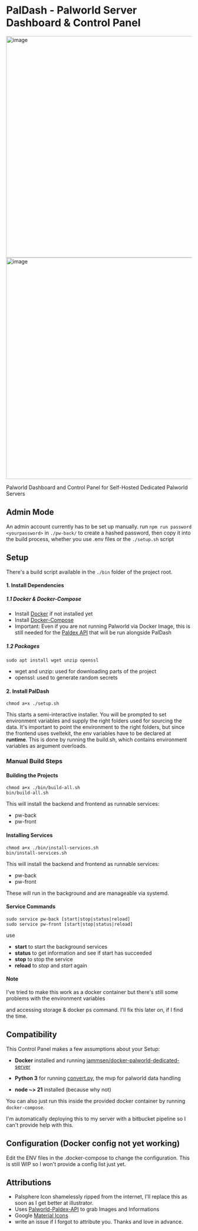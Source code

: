 # PalDash - Palworld Server Dashboard & Control Panel
<img width="600" alt="image" src="https://github.com/rbarisic-lme/pal-dash/assets/54026388/6acaa932-f551-4c55-8075-65807b4f1e44">
<img width="600" alt="image" src="https://github.com/rbarisic-lme/pal-dash/assets/54026388/840bebad-9b96-4706-ac19-02654f67355e">

Palworld Dashboard and Control Panel for Self-Hosted Dedicated Palworld Servers

## Admin Mode

An admin account currently has to be set up manually.
run `npm run password <yourpassword>` in `./pw-back/` to create a hashed password, then copy it into the build process, whether you use .env files or the `./setup.sh` script

## Setup

There's a build script available in the `./bin` folder of the project root.

#### 1. Install Dependencies

##### 1.1 Docker & Docker-Compose
- Install [Docker](https://docs.docker.com/engine/install/ubuntu/) if not installed  yet
- Install [Docker-Compose](https://docs.docker.com/compose/install/)
- Important: Even if you are not running Palworld via Docker Image, this is still needed for the [Paldex API](https://github.com/mlg404/palworld-paldex-api) that will be run alongside PalDash

##### 1.2 Packages
```
sudo apt install wget unzip openssl 
```

- wget and unzip: used for downloading parts of the project
- openssl: used to generate random secrets

#### 2. Install PalDash
```
chmod a+x ./setup.sh
```

This starts a semi-interactive installer.
You will be prompted to set environment variables and supply the right folders used for sourcing the data.
It's important to point the environment to the right folders, but since the frontend uses sveltekit, the env variables have to be declared at __runtime__. This is done by running the build.sh, which contains environment variables as argument overloads.

### Manual Build Steps

#### Building the Projects
```
chmod a+x ./bin/build-all.sh
bin/build-all.sh
```
This will install the backend and frontend as runnable services:
- pw-back
- pw-front

#### Installing Services
```
chmod a+x ./bin/install-services.sh
bin/install-services.sh
```
This will install the backend and frontend as runnable services:
- pw-back
- pw-front

These will run in the background and are manageable via systemd.

#### Service Commands
```
sudo service pw-back [start|stop|status|reload]
sudo service pw-front [start|stop|status|reload]
```
use
- __start__ to start the background services
-  __status__ to get information and see if start has succeeded
-  __stop__ to stop the service
- __reload__ to _stop_ and _start_ again
#### Note

I've tried to make this work as a docker container but there's still some problems with the environment variables

and accessing storage & docker ps command. I'll fix this later on, if I find the time.

## Compatibility

This Control Panel makes a few assumptions about your Setup:

- **Docker** installed and running [jammsen/docker-palworld-dedicated-server](https://github.com/jammsen/docker-palworld-dedicated-server)

- **Python 3** for running [convert.py](https://github.com/cheahjs/palworld-save-tools/), the mvp for palworld data handling

- **node ~> 21** installed (because why not)

You can also just run this inside the provided docker container by running `docker-compose`.

I'm automatically deploying this to my server with a bitbucket pipeline so I can't provide help with this.

## Configuration (Docker config not yet working)

Edit the ENV files in the .docker-compose to change the configuration. This is still WIP so I won't provide a config list just yet.  

## Attributions

- Palsphere Icon shamelessly ripped from the internet, I'll replace this as soon as I get better at illustrator.
- Uses [Palworld-Paldex-API](https://github.com/mlg404/palworld-paldex-api) to grab Images and Informations
- Google [Material Icons](https://fonts.google.com/icons)
- write an issue if I forgot to attribute you. Thanks and love in advance.
